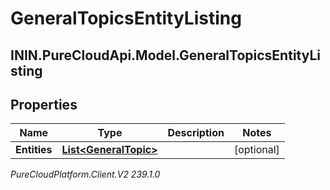 # GeneralTopicsEntityListing

## ININ.PureCloudApi.Model.GeneralTopicsEntityListing

## Properties

|Name | Type | Description | Notes|
|------------ | ------------- | ------------- | -------------|
| **Entities** | [**List&lt;GeneralTopic&gt;**](GeneralTopic) |  | [optional] |



_PureCloudPlatform.Client.V2 239.1.0_

